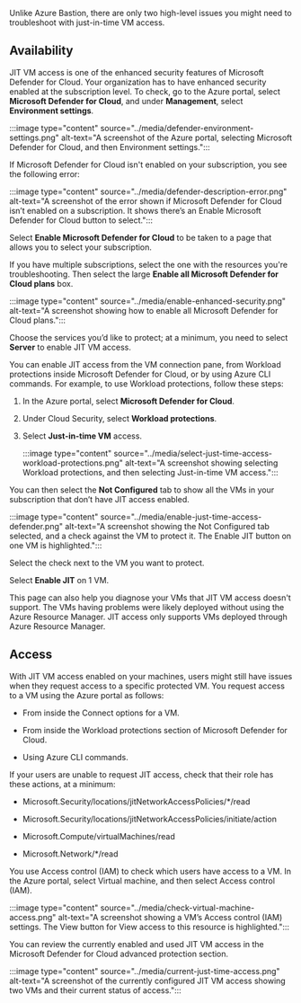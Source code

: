 Unlike Azure Bastion, there are only two high-level issues you might need to troubleshoot with just-in-time VM access.

## Availability

JIT VM access is one of the enhanced security features of Microsoft Defender for Cloud. Your organization has to have enhanced security enabled at the subscription level. To check, go to the Azure portal, select **Microsoft Defender for Cloud**, and under **Management**, select **Environment settings**.

:::image type="content" source="../media/defender-environment-settings.png" alt-text="A screenshot of the Azure portal, selecting Microsoft Defender for Cloud, and then Environment settings.":::

If Microsoft Defender for Cloud isn't enabled on your subscription, you see the following error:

:::image type="content" source="../media/defender-description-error.png" alt-text="A screenshot of the error shown if Microsoft Defender for Cloud isn’t enabled on a subscription. It shows there’s an Enable Microsoft Defender for Cloud button to select.":::

Select **Enable Microsoft Defender for Cloud** to be taken to a page that allows you to select your subscription.

If you have multiple subscriptions, select the one with the resources you're troubleshooting. Then select the large **Enable all Microsoft Defender for Cloud plans** box.

:::image type="content" source="../media/enable-enhanced-security.png" alt-text="A screenshot showing how to enable all Microsoft Defender for Cloud plans.":::

Choose the services you’d like to protect; at a minimum, you need to select **Server** to enable JIT VM access.

You can enable JIT access from the VM connection pane, from Workload protections inside Microsoft Defender for Cloud, or by using Azure CLI commands. For example, to use Workload protections, follow these steps:

1. In the Azure portal, select **Microsoft Defender for Cloud**.

1. Under Cloud Security, select **Workload protections**.

1. Select **Just-in-time VM** access.

    :::image type="content" source="../media/select-just-time-access-workload-protections.png" alt-text="A screenshot showing selecting Workload protections, and then selecting Just-in-time VM access.":::

You can then select the **Not Configured** tab to show all the VMs in your subscription that don’t have JIT access enabled.

:::image type="content" source="../media/enable-just-time-access-defender.png" alt-text="A screenshot showing the Not Configured tab selected, and a check against the VM to protect it. The Enable JIT button on one VM is highlighted.":::

Select the check next to the VM you want to protect.

Select **Enable JIT** on 1 VM.

This page can also help you diagnose your VMs that JIT VM access doesn't support. The VMs having problems were likely deployed without using the Azure Resource Manager. JIT access only supports VMs deployed through Azure Resource Manager.

## Access

With JIT VM access enabled on your machines, users might still have issues when they request access to a specific protected VM. You request access to a VM using the Azure portal as follows:

- From inside the Connect options for a VM.

- From inside the Workload protections section of Microsoft Defender for Cloud.

- Using Azure CLI commands.

If your users are unable to request JIT access, check that their role has these actions, at a minimum:

- Microsoft.Security/locations/jitNetworkAccessPolicies/*/read

- Microsoft.Security/locations/jitNetworkAccessPolicies/initiate/action

- Microsoft.Compute/virtualMachines/read

- Microsoft.Network/*/read

You use Access control (IAM) to check which users have access to a VM. In the Azure portal, select Virtual machine, and then select Access control (IAM).

:::image type="content" source="../media/check-virtual-machine-access.png" alt-text="A screenshot showing a VM’s Access control (IAM) settings. The View button for View access to this resource is highlighted.":::

You can review the currently enabled and used JIT VM access in the Microsoft Defender for Cloud advanced protection section.

:::image type="content" source="../media/current-just-time-access.png" alt-text="A screenshot of the currently configured JIT VM access showing two VMs and their current status of access.":::